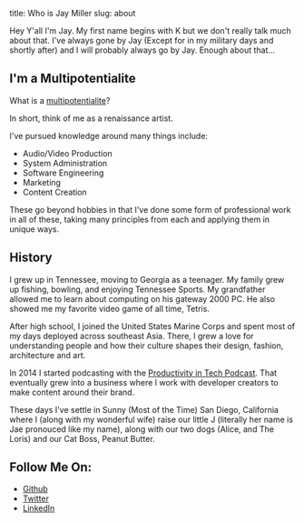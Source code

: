 title: Who is Jay Miller
slug: about

Hey Y'all I'm Jay. My first name begins with K but we don't really talk much
about that. I've always gone by Jay (Except for in my military days and shortly
after) and I will probably always go by Jay. Enough about that...

## I'm a Multipotentialite

What is a [multipotentialite](https://puttylike.com)?

In short, think of me as a renaissance artist.

I've pursued knowledge around many things include:

- Audio/Video Production
- System Administration
- Software Engineering
- Marketing
- Content Creation

These go beyond hobbies in that I've done some form of professional work in all of these, taking many principles from each and applying them in unique ways.

## History

I grew up in Tennessee, moving to Georgia as a teenager. My family grew up fishing, bowling, and enjoying Tennessee Sports. My grandfather allowed me to learn about computing on his gateway 2000 PC. He also showed me my favorite video game of all time, Tetris.

After high school, I joined the United States Marine Corps and spent most of my days deployed across southeast Asia. There, I grew a love for understanding people and how their culture shapes their design, fashion, architecture and art.

In 2014 I started podcasting with the [Productivity in Tech Podcast]. That eventually grew into a business where I work with developer creators to make content around their brand.

These days I've settle in Sunny (Most of the Time) San Diego, California where I (along with my wonderful wife) raise our little J (literally her name is Jae pronouced like my name), along with our two dogs (Alice, and The Loris) and our Cat Boss, Peanut Butter.

## Follow Me On:
- [Github](https://github.com/kjaymiller)
- [Twitter](https://twitter.com/kjaymiller)
- [LinkedIn](https://www.linkedin.com/in/kjaymiller/)

[Productivity in Tech Podcast]: https://podcast.productivityintech.com
[multipotentialite]: https://puttylike.com/terminology/

